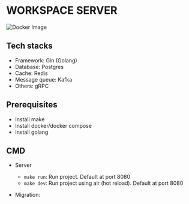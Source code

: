 # WORKSPACE SERVER

![Docker Image](https://github.com/jutimi/workspace-service/actions/workflows/docker-image.yml/badge.svg?branch=master)

## Tech stacks

- Framework: Gin (Golang)
- Database: Postgres
- Cache: Redis
- Message queue: Kafka
- Others: gRPC

## Prerequisites

- Install make
- Install docker/docker compose
- Install golang

## CMD

- Server

  - `make run`: Run project. Default at port 8080
  - `make dev`: Run project using air (hot reload). Default at port 8080

- Migration:
